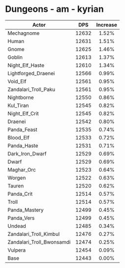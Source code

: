 # Dungeons - am - kyrian
| Actor | DPS | Increase |
|---|:---:|:---:|
|Mechagnome|12632|1.52%|
|Human|12631|1.51%|
|Gnome|12625|1.46%|
|Goblin|12613|1.37%|
|Night_Elf_Haste|12610|1.34%|
|Lightforged_Draenei|12566|0.99%|
|Void_Elf|12561|0.95%|
|Zandalari_Troll_Paku|12561|0.95%|
|Nightborne|12550|0.86%|
|Kul_Tiran|12545|0.82%|
|Night_Elf_Crit|12545|0.82%|
|Draenei|12542|0.80%|
|Panda_Feast|12535|0.74%|
|Blood_Elf|12533|0.72%|
|Panda_Haste|12531|0.71%|
|Dark_Iron_Dwarf|12529|0.69%|
|Dwarf|12529|0.69%|
|Maghar_Orc|12523|0.64%|
|Worgen|12522|0.63%|
|Tauren|12520|0.62%|
|Panda_Crit|12514|0.57%|
|Troll|12514|0.57%|
|Panda_Mastery|12499|0.45%|
|Panda_Vers|12499|0.45%|
|Undead|12485|0.34%|
|Zandalari_Troll_Kimbul|12476|0.27%|
|Zandalari_Troll_Bwonsamdi|12474|0.25%|
|Vulpera|12454|0.09%|
|Base|12443|0.00%|
